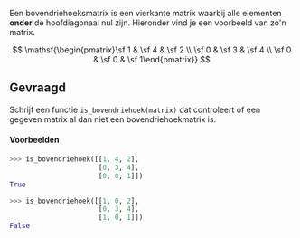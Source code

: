 Een bovendriehoeksmatrix is een vierkante matrix waarbij alle elementen **onder** de hoofdiagonaal nul zijn. Hieronder vind je een voorbeeld van zo'n matrix.

$$
    \mathsf{\begin{pmatrix}\sf 1 & \sf 4 & \sf 2 \\ \sf 0 & \sf 3 & \sf 4 \\ \sf 0 & \sf 0 & \sf 1\end{pmatrix}}
$$

## Gevraagd
Schrijf een functie `is_bovendriehoek(matrix)` dat controleert of een gegeven matrix al dan niet een bovendriehoekmatrix is.

#### Voorbeelden

```python
>>> is_bovendriehoek([[1, 4, 2], 
                      [0, 3, 4], 
                      [0, 0, 1]])
True
```

```python
>>> is_bovendriehoek([[1, 0, 2], 
                      [0, 3, 4], 
                      [1, 0, 1]])
False
```